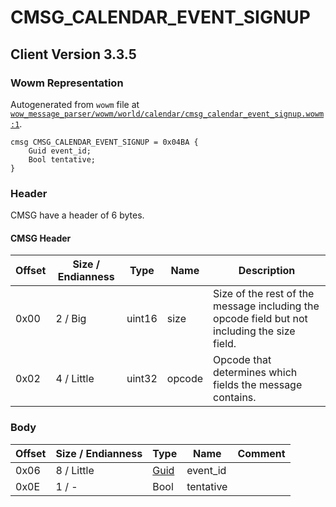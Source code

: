 # CMSG_CALENDAR_EVENT_SIGNUP

## Client Version 3.3.5

### Wowm Representation

Autogenerated from `wowm` file at [`wow_message_parser/wowm/world/calendar/cmsg_calendar_event_signup.wowm:1`](https://github.com/gtker/wow_messages/tree/main/wow_message_parser/wowm/world/calendar/cmsg_calendar_event_signup.wowm#L1).
```rust,ignore
cmsg CMSG_CALENDAR_EVENT_SIGNUP = 0x04BA {
    Guid event_id;
    Bool tentative;
}
```
### Header

CMSG have a header of 6 bytes.

#### CMSG Header

| Offset | Size / Endianness | Type   | Name   | Description |
| ------ | ----------------- | ------ | ------ | ----------- |
| 0x00   | 2 / Big           | uint16 | size   | Size of the rest of the message including the opcode field but not including the size field.|
| 0x02   | 4 / Little        | uint32 | opcode | Opcode that determines which fields the message contains.|

### Body

| Offset | Size / Endianness | Type | Name | Comment |
| ------ | ----------------- | ---- | ---- | ------- |
| 0x06 | 8 / Little | [Guid](../types/packed-guid.md) | event_id |  |
| 0x0E | 1 / - | Bool | tentative |  |

